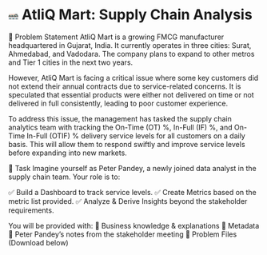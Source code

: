 
# <img src="https://github.com/sangRam698/AtliQMart_Supply_Chain_Analysis/blob/main/Assets/Screenshot%202025-01-29%20090426.png" width="4%" height="4%"> AtliQ Mart: Supply Chain Analysis
📌 Problem Statement
AtliQ Mart is a growing FMCG manufacturer headquartered in Gujarat, India. It currently operates in three cities: Surat, Ahmedabad, and Vadodara. The company plans to expand to other metros and Tier 1 cities in the next two years.

However, AtliQ Mart is facing a critical issue where some key customers did not extend their annual contracts due to service-related concerns. It is speculated that essential products were either not delivered on time or not delivered in full consistently, leading to poor customer experience.

To address this issue, the management has tasked the supply chain analytics team with tracking the On-Time (OT) %, In-Full (IF) %, and On-Time In-Full (OTIF) % delivery service levels for all customers on a daily basis. This will allow them to respond swiftly and improve service levels before expanding into new markets.

🎯 Task
Imagine yourself as Peter Pandey, a newly joined data analyst in the supply chain team. Your role is to:

✅ Build a Dashboard to track service levels.
✅ Create Metrics based on the metric list provided.
✅ Analyze & Derive Insights beyond the stakeholder requirements.

You will be provided with:
📌 Business knowledge & explanations
📌 Metadata
📌 Peter Pandey’s notes from the stakeholder meeting
📌 Problem Files (Download below)

